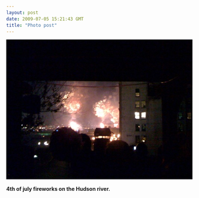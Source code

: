 ```yaml
---
layout: post
date: 2009-07-05 15:21:43 GMT
title: "Photo post"
---
```

![travisj](/images/d60ac34cb6d33d2d9ef2aa87f441cf39d07135b377a47eceef6c96cdbb13956b.jpg)

<b>4th of july fireworks on the Hudson river.</b>